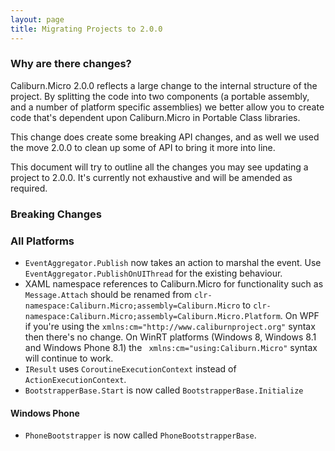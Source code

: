 ```yaml
---
layout: page
title: Migrating Projects to 2.0.0
---
```


### Why are there changes?

Caliburn.Micro 2.0.0 reflects a large change to the internal structure of the project. By splitting the code into two components (a portable assembly, and a number of platform specific assemblies) we better allow you to create code that's dependent upon Caliburn.Micro in Portable Class libraries.

This change does create some breaking API changes, and as well we used the move 2.0.0 to clean up some of API to bring it more into line.

This document will try to outline all the changes you may see updating a project to 2.0.0. It's currently not exhaustive and will be amended as required.

### Breaking Changes

### All Platforms

 - `EventAggregator.Publish` now takes an action to marshal the event. Use `EventAggregator.PublishOnUIThread` for the existing behaviour.
 - XAML namespace references to Caliburn.Micro for functionality such as `Message.Attach` should be renamed from `clr-namespace:Caliburn.Micro;assembly=Caliburn.Micro` to `clr-namespace:Caliburn.Micro;assembly=Caliburn.Micro.Platform`. On WPF if you're using the `xmlns:cm="http://www.caliburnproject.org"` syntax then there's no change. On WinRT platforms (Windows 8, Windows 8.1 and Windows Phone 8.1) the ` xmlns:cm="using:Caliburn.Micro"` syntax will continue to work.
 - `IResult` uses `CoroutineExecutionContext` instead of `ActionExecutionContext`.
 - `BootstrapperBase.Start` is now called `BootstrapperBase.Initialize`

#### Windows Phone

 - `PhoneBootstrapper` is now called `PhoneBootstrapperBase`.



